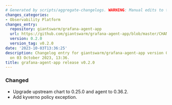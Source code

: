 ```yaml
---
# Generated by scripts/aggregate-changelogs. WARNING: Manual edits to this files will be overwritten.
changes_categories:
- Observability Platform
changes_entry:
  repository: giantswarm/grafana-agent-app
  url: https://github.com/giantswarm/grafana-agent-app/blob/master/CHANGELOG.md#020---2023-10-03
  version: 0.2.0
  version_tag: v0.2.0
date: '2023-10-03T13:36:25'
description: Changelog entry for giantswarm/grafana-agent-app version 0.2.0, published
  on 03 October 2023, 13:36.
title: grafana-agent-app release v0.2.0
---
```


### Changed
- Upgrade upstream chart to 0.25.0 and agent to 0.36.2.
- Add kyverno policy exception.
